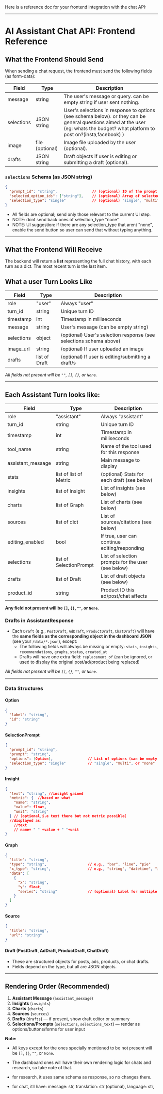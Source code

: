 Here is a reference doc for your frontend integration with the chat API:

---

# AI Assistant Chat API: Frontend Reference

## What the Frontend Should Send

When sending a chat request, the frontend must send the following fields (as form-data):

| Field         | Type           | Description                                                                 |
|---------------|----------------|-----------------------------------------------------------------------------|
| message       | string         | The user's message or query. can be empty string if user sent nothing.                                               |
| selections    | JSON string    | User's selections in response to options (see schema below). or they can be general questions aimed at the user (eg: whats the budget? what platform to post on?(insta,facebook) )               |
| image         | file (optional)| Image file uploaded by the user (optional).                                 |
| drafts        | JSON string    | Draft objects if user is editing or submitting a draft (optional).          |

### `selections` Schema (as JSON string)
```json
{
  "prompt_id": "string",                // (optional) ID of the prompt being answered
  "selected_option_ids": ["string"],    // (optional) Array of selected option IDs (single or multi)
  "selection_type": "single"            // (optional) "single", "multi", or "none"
}
```
- All fields are optional; send only those relevant to the current UI step.
- NOTE: dont send back ones of selection_type "none"
- NOTE: UI suggestion: if there are any selection_type that arent "none", enable the send button so user can send that without typing anything. 
---

## What the Frontend Will Receive

The backend will return a **list** representing the full chat history, with each turn as a dict. The most recent turn is the last item.

## What a user Turn Looks Like

| Field        | Type           | Description                                                                 |
|--------------|----------------|-----------------------------------------------------------------------------|
| role         | "user"         | Always "user"                                                               |
| turn_id      | string         | Unique turn ID                                                              |
| timestamp    | int            | Timestamp in milliseconds                                                   |
| message      | string         | User's message (can be empty string)                                        |
| selections   | object         | (optional) User's selection response (see selections schema above)          |
| image_url    | string         | (optional) If user uploaded an image                                        |
| drafts       | list of Draft  | (optional) If user is editing/submitting a draft/s                            |

_All fields not present will be `""`, `[]`, `{}`, or `None`._

---

## Each Assistant Turn looks like:

| Field               | Type                       | Description                                                                 |
|---------------------|---------------------------|-----------------------------------------------------------------------------|
| role                | "assistant"               | Always "assistant"                                                          |
| turn_id             | string                    | Unique turn ID                                                              |
| timestamp           | int                       | Timestamp in milliseconds                                                   |
| tool_name           | string                    | Name of the tool used for this response                                     |
| assistant_message   | string                    | Main message to display                                                     |
| stats               | list of list of Metric     | (optional) Stats for each draft (see below)                                 |
| insights            | list of Insight           | List of insights (see below)                                                |
| charts              | list of Graph             | List of charts (see below)                                                  |
| sources             | list of dict              | List of sources/citations (see below)                                       |
| editing_enabled     | bool                      | If true, user can continue editing/responding                               |
| selections          | list of SelectionPrompt   | List of selection prompts for the user (see below)                          |
| drafts              | list of Draft             | List of draft objects (see below)                                           |
| product_id          | string                    | Product ID this ad/post/chat affects                                                      |

**Any field not present will be `[]`, `{}`, `""`, or `None`.**

### Drafts in AssistantResponse

- Each `Draft` (e.g., `PostDraft`, `AdDraft`, `ProductDraft`, `ChatDraft`) will have the **same fields as the corresponding object in the dashboard JSON** (see your `/data/*.json`), except:
    - The following fields will always be missing or empty: `stats`, `insights`, `recommendations`, `graphs`, `status`, `created_at`
    - Drafts will have one extra field: `replacement_of` (can be ignored, or used to display the original post/ad/product being replaced)

_All fields not present will be `[]`, `{}`, `""`, or `None`._

---

### Data Structures

#### Option
```json
{
  "label": "string",
  "id": "string"
}
```

#### SelectionPrompt
```json
{
  "prompt_id": "string",
  "prompt": "string",
  "options": [Option],                // List of options (can be empty or omitted)
  "selection_type": "single"          // "single", "multi", or "none"
}
```

#### Insight
```json
{
  "text": "string", //insight gained
  "metric": {  //based on what
    "name": "string",
    "value": float, 
    "unit": "string"
  } // (optional,i.e text there but not metric possible)
  //displayed as: 
    //text
    // name+ " " +value + " "+unit
}
```

#### Graph
```json
{
  "title": "string",
  "type": "string",                   // e.g., "bar", "line", "pie"
  "x_type": "string",                 // e.g., "string", "datetime", "int","float"
  "data": [
    {
      "x": "string",
      "y": float,
      "series": "string"              // (optional) Label for multiple Y metrics (e.g., "likes", "comments")
    }
  ]
}
```

#### Source
```json
{
  "title": "string",
  "url": "string"
}
```

#### Draft (PostDraft, AdDraft, ProductDraft, ChatDraft)
- These are structured objects for posts, ads, products, or chat drafts.
- Fields depend on the type, but all are JSON objects.

---

## Rendering Order (Recommended)

1. **Assistant Message** (`assistant_message`)
2. **Insights** (`insights`)
3. **Charts** (`charts`)
4. **Sources** (`sources`)
5. **Drafts** (`drafts`) — if present, show draft editor or summary
6. **Selections/Prompts** (`selections`, `selections_text`) — render as options/buttons/forms for user input

**Note:**  
- All keys except for the ones specially mentioned to be not present will be `[]`, `{}`, `""`, or `None`.
- The dashboard ones will have their own rendering logic for chats and research, so take note of that. 

- for research, it uses same schema as response, so no changes there.
- for chat, itll have: message: str, translation: str (optional), language: str, 